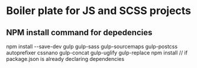 # Boiler plate for JS and SCSS projects #

## NPM install command for depedencies ##
npm install --save-dev gulp gulp-sass gulp-sourcemaps gulp-postcss autoprefixer cssnano gulp-concat gulp-uglify gulp-replace
npm install // if package.json is already declaring dependencies